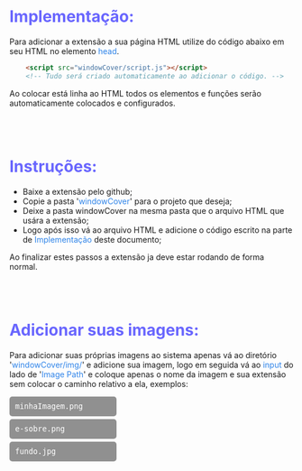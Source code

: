 # <font color='#6966FE'>Implementação:</font>
Para adicionar a extensão a sua página HTML utilize do código abaixo em seu HTML no elemento <font color='#2d83e9'>head</font>.
```html
    <script src="windowCover/script.js"></script>
    <!-- Tudo será criado automaticamente ao adicionar o código. -->
```
Ao colocar está linha ao HTML todos os elementos e funções serão automaticamente colocados e configurados.

<br><br>

# <font color='#6966FE'>Instruções:</font>
* Baixe a extensão pelo github;
* Copie a pasta '<font color='#2d83e9'>windowCover</font>' para o projeto que deseja;
* Deixe a pasta windowCover na mesma pasta que o arquivo HTML que usára a extensão;
* Logo após isso vá ao arquivo HTML e adicione o código escrito na parte de <font color='#2d83e9'>Implementação</font> deste documento;

Ao finalizar estes passos a extensão ja deve estar rodando de forma normal.

<br><br>

# <font color='#6966FE'>Adicionar suas imagens:</font>
Para adicionar suas próprias imagens ao sistema apenas vá ao diretório '<font color='#2d83e9'>windowCover/img/</font>' e adicione sua imagem, logo em seguida vá ao <font color='#2d83e9'>input</font> do lado de '<font color='#2d83e9'>Image Path</font>' e coloque apenas o nome da imagem e sua extensão sem colocar o caminho relativo a ela, exemplos:
<style>
    input{
        border: none; padding: 10px; border-radius: 5px; margin-bottom: 5px;
        background-color: #0000006e; color: white; font-family: monospace;
    }
</style>
<input value='minhaImagem.png'><br>
<input value='e-sobre.png'><br>
<input value='fundo.jpg'><br>